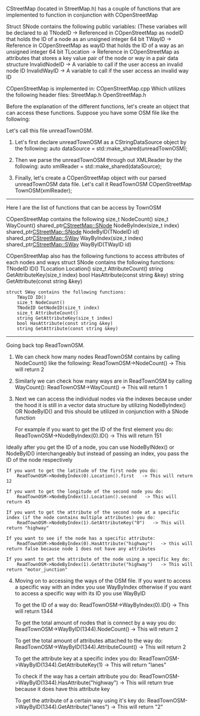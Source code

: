 CStreetMap (located in StreetMap.h) has a couple of functions that are implemented to function in conjunction with COpenStreetMap

Struct SNode contains the following public variables: (These variabes will be declared to a)
    TNodeID -> Referenced in COpenStreetMap as nodeID that holds the ID of a node as an unsigned integer 64 bit
    TWayID -> Reference in COpenStreetMap as wayID that holds the ID of a way as an unsigned integer 64 bit
    TLocation -> Reference in COpenStreetMap as attributes that stores a key value pair of the node or way in a pair data structure
    InvalidNodeID -> A variable to call if the user access an invalid node ID
    InvalidWayID -> A variable to call if the user access an invalid way ID

COpenStreetMap is implemented in: COpenStreetMap.cpp
    Which utilizes the following header files: 
        StreetMap.h    OpenStreetMap.h

Before the explanation of the different functions, let's create an object that can access these functions.
Suppose you have some OSM file like the following:
    
<?xml version='1.0' encoding='UTF-8'?> 	  			 	 
<osm version="0.6" generator="osmconvert 0.8.5">
    <node id="151" lat="12" long="33">
    <node id="1234" lat="90" lon="45">
        <tag k="highway" v="motorway_junction"/>
    </node>
    <way id="1344">
        <nd ref="151"/>
        <nd ref="1234">
        <tag k="highway" v="residential"/>
        <tag k="lanes" v="2"/>
    </way>
</osm>

Let's call this file unreadTownOSM.
1. Let's first declare unreadTownOSM as a CStringDataSource object by the following:
    auto dataSource = std::make_shared<CStringDataSource>(unreadTownOSM);

2. Then we parse the unreadTownOSM through out XMLReader by the following:
    auto xmlReader = std::make_shared<CXMLReader>(dataSource);

3. Finally, let's create a COpenStreetMap object with our parsed unreadTownOSM data file. Let's call it ReadTownOSM
    COpenStreetMap TownOSM(xmlReader);

--------------------------------------------------------------
Here I are the list of functions that can be access by TownOSM

COpenStreetMap contains the following 
    size_t NodeCount()
    size_t WayCount()
    shared_ptr<CStreetMap::SNode> NodeByIndex(size_t index)
    shared_ptr<CStreetMap::SNode> NodeByID(TNodeID id)
    shared_ptr<CStreetMap::SWay> WayByIndex(size_t index)
    shared_ptr<CStreetMap::SWay> WayByID(TWayID id)

COpenStreetMap also has the following functions to access attributes of each nodes and ways
    struct SNode contains the following functions:
        TNodeID ID()
        TLocation Location()
        size_t AttributeCount()
        string GetAttributeKey(size_t index)
        bool HasAttribute(const string &key)
        string GetAttribute(const string &key)
    
    struct SWay contains the following functions:
        TWayID ID()
        size_t NodeCount()
        TNodeID GetNodeID(size_t index)
        size_t AttributeCount()
        string GetAttributeKey(size_t index)
        bool HasAttribute(const string &key)
        string GetAttribute(const string &key)
--------------------------------------------------------------

Going back top ReadTownOSM.

1. We can check how many nodes ReadTownOSM contains by calling NodeCount() like the following:
    ReadTownOSM->NodeCount()  -> This will return 2

2. Similarly we can check how many ways are in ReadTownOSM by calling WayCount():
    ReadTownOSM->WayCount()   -> This will return 1

3. Next we can access the individual nodes via the indexes because under the hood it is still in a vector data structure by utilizing NodeByIndex() OR NodeByID() and this should be utilized in conjunction with a SNode function

    For example if you want to get the ID of the first element you do:
        ReadTownOSM->NodeByIndex(0).ID()   -> This will return 151

Ideally after you get the ID of a node, you can use NodeByINdex() or NodeByID() interchangeably but instead of passing an index, you pass the ID of the node respectively

    If you want to get the latitude of the first node you do:
        ReadTownOSM->NodeByIndex(0).Location().first   -> This will return 12

    If you want to get the longitude of the second node you do:
        ReadTownOSM->NodeByIndex(1).Location().second   -> This will return 45

    If you want to get the attribute of the second node at a specific index (if the node contains multiple attributes) you do:
        ReadTownOSM->NodeByIndex(1).GetAttributeKey("0")   -> This will return "highway"

    If you want to see if the node has a specific attribute:
        ReadTownOSM->NodeByIndex(0).HasAttribute("highway")   -> this will return false because node 1 does not have any attributes

    If you want to get the attribute of the node using a specific key do:
        ReadTownOSM->NodeByIndex(1).GetAttribute("highway")   -> This will return "motor_junction"

4. Moving on to accessing the ways of the OSM file. If you want to access a specific way with an index you use WayByIndex otherwise if you want to access a specific way with its ID you use WayByID
    
    To get the ID of a way do:
        ReadTownOSM->WayByIndex(0).ID()   -> This will return 1344

    To get the total amount of nodes that is connect by a way you do:
        ReadTownOSM->WayByID(1344).NodeCount()   -> This will return 2

    To get the total amount of attributes attached to the way do:
        ReadTownOSM->WayByID(1344).AttributeCount()   -> This will return 2

    To get the attribute key at a specific index you do:
        ReadTownOSM->WayByID(1344).GetAttributeKey(1)   -> This will return "lanes" 
    
    To check if the way has a certain attribute you do:
        ReadTownOSM->WayByID(1344).HasAttribute("highway")    -> This will return true because it does have this attribute key
    
    To get the attribute of a certain way using it's key do:
        ReadTownOSM->WayByID(1344).GetAttribute("lanes")   -> This will return "2"
